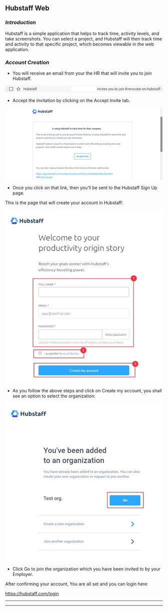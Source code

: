 ## **Hubstaff Web**

### **_Introduction_**
Hubstaff is a simple application that helps to track time, activity levels, and take screenshots. You can select a project, and Hubstaff will then track time and activity to that specific project, which becomes viewable in the web application.

### **_Account Creation_**

*   You will receive an email from your the HR that will invite you to join Hubstaff.

![Hubstaff Invite](../images/Initial-images/Hubstaff-Web/Hubstaffinvite.jpg)

*   Accept the invitation by clicking on the Accept Invite tab.

![Hubstaff Accept](../images/Initial-images/Hubstaff-Web/HubstaffAccept.jpg)

*   Once you click on that link, then you’ll be sent to the Hubstaff Sign Up page.

This is the page that will create your account in Hubstaff:

![Hubstaff Welcome](../images/Initial-images/Hubstaff-Web/HubstaffWelcome.jpg)

*   As you follow the above steps and click on Create my account, you shall see an option to select the organization:

![Hubstaff Added](../images/Initial-images/Hubstaff-Web/Hubstaffadded.jpg)


*   Click Go to join the organization which you have been invited to by your Employer.

After confirming your account, You are all set and you can login here:

 https://hubstaff.com/login


_____
_____
